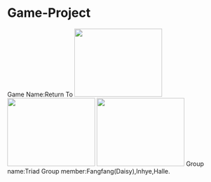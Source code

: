 # Game-Project
Game Name:Return To
<img src ="https://github.com/FangfangLyu/Return-To/blob/master/Game%20Plan/capture%201.JPG" width ="200" height = "155">
<img src = "https://github.com/FangfangLyu/Return-To/blob/master/Game%20Plan/Capture%202.JPG" width = "200" height = "155">
<img src = "https://github.com/FangfangLyu/Return-To/blob/master/Game%20Plan/Capture%203.JPG" width = "200" height = "155">
Group name:Triad
Group member:Fangfang(Daisy),Inhye,Halle.
